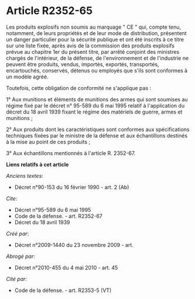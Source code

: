 # Article R2352-65

Les produits explosifs non soumis au marquage " CE " qui, compte tenu, notamment, de leurs propriétés et de leur mode de
distribution, présentent un danger particulier pour la sécurité publique et ont été inscrits à ce titre sur une liste fixée,
après avis de la commission des produits explosifs prévue au chapitre 1er du présent titre, par arrêté conjoint des ministres
chargés de l'intérieur, de la défense, de l'environnement et de l'industrie ne peuvent être produits, vendus, importés,
exportés, transportés, encartouchés, conservés, détenus ou employés que s'ils sont conformes à un modèle agréé. 

Toutefois, cette obligation de conformité ne s'applique pas : 

1° Aux munitions et éléments de munitions des armes qui sont soumises au régime fixé par le décret n° 95-589 du 6 mai 1995
relatif à l'application du décret du 18 avril 1939 fixant le régime des matériels de guerre, armes et munitions ; 

2° Aux produits dont les caractéristiques sont conformes aux spécifications techniques fixées par le ministre de la défense
et aux échantillons destinés à la mise au point de ces produits ; 

3° Aux échantillons mentionnés à l'article R. 2352-67.

**Liens relatifs à cet article**

_Anciens textes_:

  - Décret n°90-153 du 16 février 1990 - art. 2 (Ab)

_Cite_:

  - Décret n°95-589 du 6 mai 1995
  - Code de la défense. - art. R2352-67
  - Décret du 18 avril 1939

_Créé par_:

  - Décret n°2009-1440 du 23 novembre 2009 - art.

_Abrogé par_:

  - Décret n°2010-455 du 4 mai 2010 - art. 45

_Cité par_:

  - Code de la défense. - art. R2353-5 (VT)
